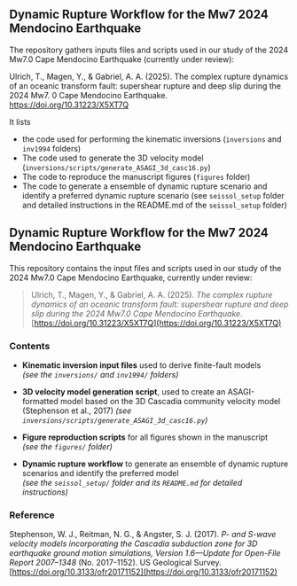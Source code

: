 ## Dynamic Rupture Workflow for the Mw7 2024 Mendocino Earthquake


The repository gathers inputs files and scripts used in our study of the 2024 Mw7.0 Cape Mendocino Earthquake (currently under review):

Ulrich, T., Magen, Y., & Gabriel, A. A. (2025). The complex rupture dynamics of an oceanic transform fault: supershear rupture and deep slip during the 2024 Mw7. 0 Cape Mendocino Earthquake.
https://doi.org/10.31223/X5XT7Q


It lists

- the code used for performing the kinematic inversions (`inversions` and `inv1994` folders)
- The code used to generate the 3D velocity model (`inversions/scripts/generate_ASAGI_3d_casc16.py`)
- The code to reproduce the manuscript figures (`figures` folder)
- The code to generate a ensemble of dynamic rupture scenario and identify a preferred dynamic rupture scenario (see `seissol_setup` folder and detailed instructions in the README.md of the `seissol_setup` folder)

## Dynamic Rupture Workflow for the Mw7 2024 Mendocino Earthquake

This repository contains the input files and scripts used in our study of the 2024 Mw7.0 Cape Mendocino Earthquake, currently under review:

> Ulrich, T., Magen, Y., & Gabriel, A. A. (2025). *The complex rupture dynamics of an oceanic transform fault: supershear rupture and deep slip during the 2024 Mw7.0 Cape Mendocino Earthquake*.  
> [https://doi.org/10.31223/X5XT7Q](https://doi.org/10.31223/X5XT7Q)

### Contents

- **Kinematic inversion input files** used to derive finite-fault models  
  *(see the `inversions/` and `inv1994/` folders)*

- **3D velocity model generation script**, used to create an ASAGI-formatted model based on the 3D Cascadia community velocity model (Stephenson et al., 2017)
  *(see `inversions/scripts/generate_ASAGI_3d_casc16.py`)*

- **Figure reproduction scripts** for all figures shown in the manuscript  
  *(see the `figures/` folder)*

- **Dynamic rupture workflow** to generate an ensemble of dynamic rupture scenarios and identify the preferred model  
  *(see the `seissol_setup/` folder and its `README.md` for detailed instructions)*


### Reference

Stephenson, W. J., Reitman, N. G., & Angster, S. J. (2017). *P- and S-wave velocity models incorporating the Cascadia subduction zone for 3D earthquake ground motion simulations, Version 1.6—Update for Open-File Report 2007–1348* (No. 2017-1152). US Geological Survey.  
[https://doi.org/10.3133/ofr20171152](https://doi.org/10.3133/ofr20171152)
